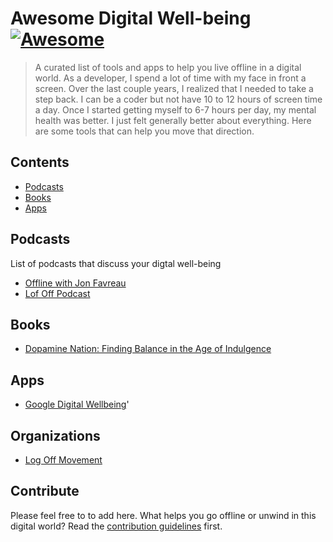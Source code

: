 # Awesome Digital Well-being [![Awesome](https://awesome.re/badge.svg)](https://awesome.re)

> A curated list of tools and apps to help you live offline in a digital world. As a developer, I spend a lot of time with my face in front a screen. Over the last
couple years, I realized that I needed to take a step back. I can be a coder but not have 10 to 12 hours of screen time a day. Once I started getting myself to 6-7 hours
per day, my mental health was better. I just felt generally better about everything. Here are some tools that can help you move that direction.


## Contents

- [Podcasts](#podcasts)
- [Books](#books)
- [Apps](#apps)


## Podcasts

List of podcasts that discuss your digtal well-being

- [Offline with Jon Favreau](https://crooked.com/podcast-series/offline/)
- [Lof Off Podcast](https://www.logoffmovement.org/podcast)


## Books

- [Dopamine Nation: Finding Balance in the Age of Indulgence](https://www.amazon.com/Dopamine-Nation-Finding-Balance-Indulgence/dp/152474672X)

## Apps

- [Google Digital Wellbeing](https://wellbeing.google/)'

## Organizations

- [Log Off Movement](https://www.logoffmovement.org/)


## Contribute

Please feel free to to add here. What helps you go offline or unwind in this digital world? Read the [contribution guidelines](contributing.md) first.
